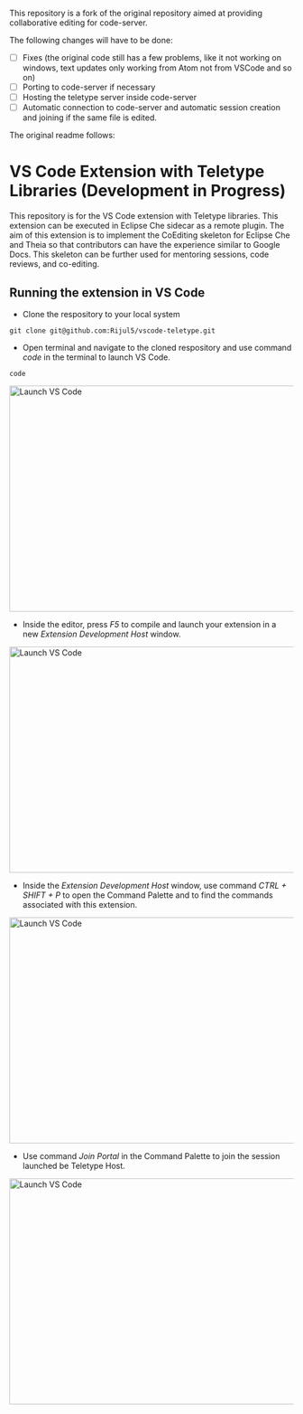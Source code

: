 This repository is a fork of the original repository aimed at providing collaborative editing for code-server. 

The following changes will have to be done: 
- [ ] Fixes (the original code still has a few problems, like it not working on windows, text updates only working from Atom not from VSCode and so on)
- [ ] Porting to code-server if necessary
- [ ] Hosting the teletype server inside code-server
- [ ] Automatic connection to code-server and automatic session creation and joining if the same file is edited.

The original readme follows:

# VS Code Extension with Teletype Libraries (Development in Progress)
This repository is for the VS Code extension with Teletype libraries. This extension can be executed in Eclipse Che sidecar as a remote plugin. The aim of this extension is to implement the CoEditing skeleton for Eclipse Che and Theia so that contributors can have the experience similar to Google Docs. This skeleton can be further used for mentoring sessions, code reviews, and co-editing.

## Running the extension in VS Code

- Clone the respository to your local system
```
git clone git@github.com:Rijul5/vscode-teletype.git 
```

- Open terminal and navigate to the cloned respository and use command _code_ in the terminal to launch VS Code.
```
code
```
<img src="figs/code.png" width="700" height="400" alt="Launch VS Code">

- Inside the editor, press _F5_ to compile and launch your extension in a new _Extension Development Host_ window.

<img src="figs/window.png" width="700" height="400" alt="Launch VS Code">

- Inside the _Extension Development Host_ window, use command _CTRL + SHIFT + P_ to open the Command Palette and to find the commands associated with this extension.

<img src="figs/command_view.png" width="700" height="400" alt="Launch VS Code">

- Use command _Join Portal_ in the Command Palette to join the session launched be Teletype Host.

<img src="figs/join_portal.png" width="700" height="400" alt="Launch VS Code">


